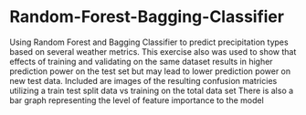 # Random-Forest-Bagging-Classifier
Using Random Forest and Bagging Classifier to predict precipitation types based on several weather metrics.
This exercise also was used to show that effects of training and validating on the same dataset results in higher
prediction power on the test set but may lead to lower prediction power on new test data.
  Included are images of the resulting confusion matricies utilizing a train test split data vs training on the total data set
  There is also a bar graph representing the level of feature importance to the model
